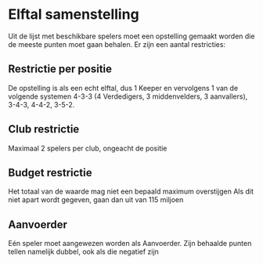 # Elftal samenstelling
Uit de lijst met beschikbare spelers moet een opstelling gemaakt worden die de meeste punten moet gaan behalen.
Er zijn een aantal restricties:
## Restrictie per positie
De opstelling is als een echt elftal, dus
1 Keeper en vervolgens 1 van de volgende systemen
4-3-3 (4 Verdedigers, 3 middenvelders, 3 aanvallers), 
3-4-3, 
4-4-2, 
3-5-2.
## Club restrictie
Maximaal 2 spelers per club, ongeacht de positie
## Budget restrictie 
Het totaal van de waarde mag niet een bepaald maximum overstijgen
Als dit niet apart wordt gegeven, gaan dan uit van 115 miljoen
## Aanvoerder
Eén speler moet aangewezen worden als Aanvoerder. Zijn behaalde
punten tellen namelijk dubbel, ook als die negatief zijn